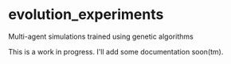 # evolution_experiments
Multi-agent simulations trained using genetic algorithms

This is a work in progress. I'll add some documentation soon(tm).
